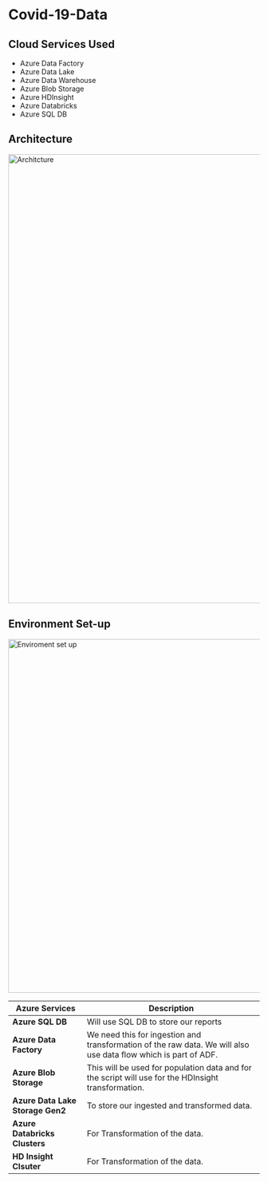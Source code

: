 # Covid-19-Data

## Cloud Services Used
- Azure Data Factory
- Azure Data Lake
- Azure Data Warehouse
- Azure Blob Storage
- Azure HDInsight
- Azure Databricks
- Azure SQL DB

## Architecture
<img width="900" alt="Architcture" src="https://user-images.githubusercontent.com/83560277/116968580-c1146f80-ac82-11eb-886a-834d599b9023.PNG">

## Environment Set-up
<img width="709" alt="Enviroment set up" src="https://user-images.githubusercontent.com/83560277/117481984-bdf2db00-af31-11eb-8ad1-fb086ac30259.PNG">

| Azure Services  | Description |
| ------------- | -------------------------------------------- |
| **Azure SQL DB** | Will use SQL DB to store our reports  |
| **Azure Data Factory**  | We need this for ingestion and transformation of the raw data. We will also use data flow which is part of ADF.  |
| **Azure Blob Storage** | This will be used for population data and for the script will use for the HDInsight transformation.  |
| **Azure Data Lake Storage Gen2**  | To store our ingested and transformed data.  |
| **Azure Databricks Clusters** | For Transformation of the data.  |
| **HD Insight Clsuter**  | For Transformation of the data.  |
 
























